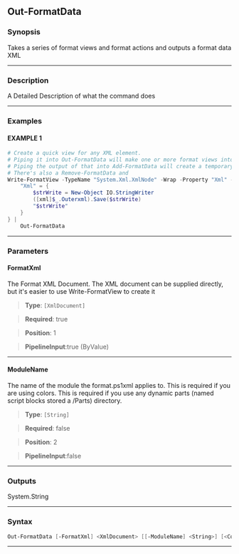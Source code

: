 
Out-FormatData
--------------
### Synopsis
Takes a series of format views and format actions and outputs a format data XML

---
### Description

A Detailed Description of what the command does

---
### Examples
#### EXAMPLE 1
```PowerShell
# Create a quick view for any XML element.
# Piping it into Out-FormatData will make one or more format views into a full format XML file
# Piping the output of that into Add-FormatData will create a temporary module to hold the formatting data
# There's also a Remove-FormatData and
Write-FormatView -TypeName "System.Xml.XmlNode" -Wrap -Property "Xml" -VirtualProperty @{
    "Xml" = {
        $strWrite = New-Object IO.StringWriter
        ([xml]$_.Outerxml).Save($strWrite)
        "$strWrite"
    }
} |
    Out-FormatData
```

---
### Parameters
#### **FormatXml**

The Format XML Document.  The XML document can be supplied directly,
but it's easier to use Write-FormatView to create it



> **Type**: ```[XmlDocument]```

> **Required**: true

> **Position**: 1

> **PipelineInput**:true (ByValue)



---
#### **ModuleName**

The name of the module the format.ps1xml applies to.
This is required if you are using colors.
This is required if you use any dynamic parts (named script blocks stored a /Parts) directory.



> **Type**: ```[String]```

> **Required**: false

> **Position**: 2

> **PipelineInput**:false



---
### Outputs
System.String


---
### Syntax
```PowerShell
Out-FormatData [-FormatXml] <XmlDocument> [[-ModuleName] <String>] [<CommonParameters>]
```
---


